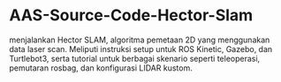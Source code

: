 # AAS-Source-Code-Hector-Slam
menjalankan Hector SLAM, algoritma pemetaan 2D yang menggunakan data laser scan. Meliputi instruksi setup untuk ROS Kinetic, Gazebo, dan Turtlebot3, serta tutorial untuk berbagai skenario seperti teleoperasi, pemutaran rosbag, dan konfigurasi LIDAR kustom.

